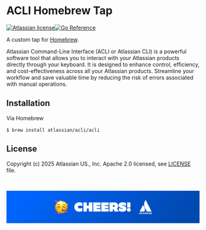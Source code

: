 # ACLI Homebrew Tap

[![Atlassian license](https://img.shields.io/badge/license-Apache%202.0-blue.svg?style=flat-square)](LICENSE)[![Go Reference](https://pkg.go.dev/badge/github.com/spf13/cobra.svg)](https://pkg.go.dev/github.com/spf13/cobra)

A custom tap for [Homebrew](https://brew.sh/).

Atlassian Command-Line Interface (ACLI or Atlassian CLI) is a powerful software tool that allows you to interact with your
Atlassian products directly through your keyboard. It is designed to enhance control, efficiency, and cost-effectiveness
across all your Atlassian products. Streamline your workflow and save valuable time by reducing the risk of errors
associated with manual operations.

## Installation

Via Homebrew

```shell
$ brew install atlassian/acli/acli
```

## License

Copyright (c) 2025 Atlassian US., Inc.
Apache 2.0 licensed, see [LICENSE](LICENSE) file.

<br/>

[![With â¤ï¸ from Atlassian](https://raw.githubusercontent.com/atlassian-internal/oss-assets/master/banner-cheers.png)](https://www.atlassian.com)
